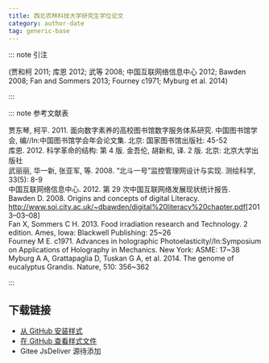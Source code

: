 ```yaml
--- 
title: 西北农林科技大学研究生学位论文 
category: author-date 
tag: generic-base 
--- 
```


<!-- 此文件由脚本自动生成，请勿手动修改！ -->  

  

::: note 引注  

(贾和柯 2011; 库恩 2012; 武等 2008; 中国互联网络信息中心 2012; Bawden 2008; Fan and Sommers 2013; Fourney c1971; Myburg et al. 2014)  

:::  

::: note 参考文献表  

<div class="csl-bib-body maxoffset-0 second-field-align-false hangingindent-true">
  <div class="csl-entry">贾东琴, 柯平. 2011. 面向数字素养的高校图书馆数字服务体系研究. 中国图书馆学会, 编//In:中国图书馆学会年会论文集. 北京: 国家图书馆出版社: 45-52</div>
  <div class="csl-entry">库恩. 2012. 科学革命的结构: 第 4 版. 金吾伦, 胡新和, 译. 2 版. 北京: 北京大学出版社</div>
  <div class="csl-entry">武丽丽, 华一新, 张亚军, 等. 2008. “北斗一号”监控管理网设计与实现. 测绘科学, 33(5): 8-9</div>
  <div class="csl-entry">中国互联网络信息中心. 2012. 第 29 次中国互联网络发展现状统计报告. </div>
  <div class="csl-entry">Bawden D. 2008. Origins and concepts of digital Literacy. <a href="http://www.soi.city.ac.uk/~dbawden/digital%20literacy%20chapter.pdf">http://www.soi.city.ac.uk/~dbawden/digital%20literacy%20chapter.pdf</a>[2013–03–08]</div>
  <div class="csl-entry">Fan X, Sommers C H. 2013. Food irradiation research and Technology. 2 edition. Ames, Iowa: Blackwell Publishing: 25~26</div>
  <div class="csl-entry">Fourney M E. c1971. Advances in holographic Photoelasticity//In:Symposium on Applications of Holography in Mechanics. New York: ASME: 17~38</div>
  <div class="csl-entry">Myburg A A, Grattapaglia D, Tuskan G A, et al. 2014. The genome of eucalyptus Grandis. Nature, 510: 356~362</div>
</div>  

:::  

<!-- more -->  

## 下载链接  

- [从 GitHub 安装样式](https://github.com/zotero-cn/styles/./raw/main/src/northwest-a-f-university-thesis/northwest-a-f-university-thesis.csl)  
- [在 GitHub 查看样式文件](https://github.com/zotero-cn/styles/./tree/main/src/northwest-a-f-university-thesis/northwest-a-f-university-thesis.csl)  
- Gitee JsDeliver 源待添加  
